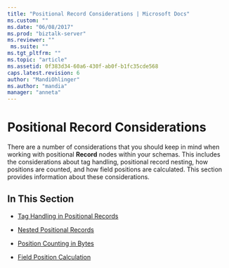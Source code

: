 ```yaml
---
title: "Positional Record Considerations | Microsoft Docs"
ms.custom: ""
ms.date: "06/08/2017"
ms.prod: "biztalk-server"
ms.reviewer: ""
 ms.suite: ""
ms.tgt_pltfrm: ""
ms.topic: "article"
ms.assetid: 0f383d34-60a6-430f-ab0f-b1fc35cde568
caps.latest.revision: 6
author: "MandiOhlinger"
ms.author: "mandia"
manager: "anneta"
---
```

# Positional Record Considerations
There are a number of considerations that you should keep in mind when working with positional **Record** nodes within your schemas. This includes the considerations about tag handling, positional record nesting, how positions are counted, and how field positions are calculated. This section provides information about these considerations.  
  
## In This Section  
  
-   [Tag Handling in Positional Records](../core/tag-handling-in-positional-records.md)  
  
-   [Nested Positional Records](../core/nested-positional-records.md)  
  
-   [Position Counting in Bytes](../core/position-counting-in-bytes.md)  
  
-   [Field Position Calculation](../core/field-position-calculation.md)